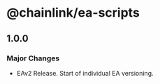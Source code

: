 # @chainlink/ea-scripts

## 1.0.0

### Major Changes

- EAv2 Release. Start of individual EA versioning.
